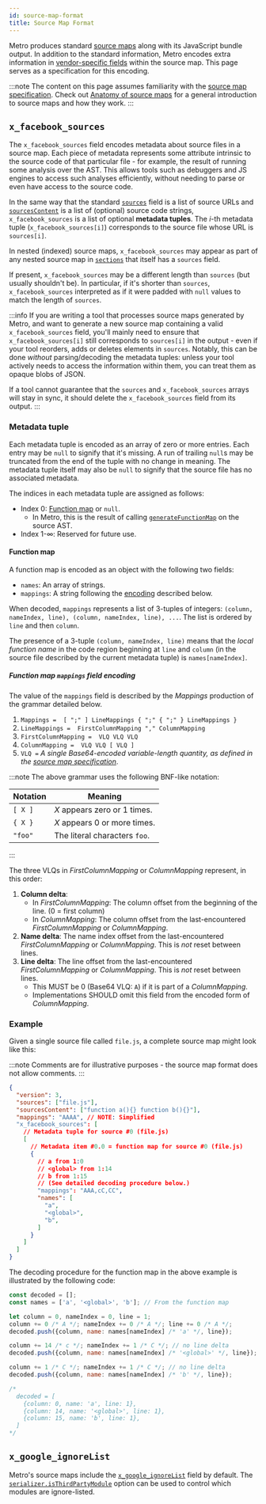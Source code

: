 ```yaml
---
id: source-map-format
title: Source Map Format
---
```


Metro produces standard [source maps](https://sourcemaps.info/spec.html) along with its JavaScript bundle output. In addition to the standard information, Metro encodes extra information in [vendor-specific fields](https://sourcemaps.info/spec.html#h.ghqpj1ytqjbm) within the source map. This page serves as a specification for this encoding.

:::note
The content on this page assumes familiarity with the [source map specification](https://sourcemaps.info/spec.html). Check out [Anatomy of source maps](https://www.bugsnag.com/blog/source-maps) for a general introduction to source maps and how they work.
:::

## `x_facebook_sources`

The `x_facebook_sources` field encodes metadata about source files in a source map. Each piece of metadata represents some attribute intrinsic to the source code of that particular file - for example, the result of running some analysis over the AST. This allows tools such as debuggers and JS engines to access such analyses efficiently, without needing to parse or even have access to the source code.

In the same way that the standard [`sources`](https://sourcemaps.info/spec.html#h.ghqpj1ytqjbm:~:text=sourceRoot%22%3A%20%22%22%2C-,%22sources%22%3A,-%5B%22foo.js%22%2C%20%22bar) field is a list of source URLs and [`sourcesContent`](https://sourcemaps.info/spec.html#h.ghqpj1ytqjbm:~:text=js%22%2C%20%22bar.js%22%5D%2C-,%22sourcesContent%22%3A,-%5Bnull%2C%20null%5D%2C) is a list of (optional) source code strings, `x_facebook_sources` is a list of optional **metadata tuples**. The _i_-th metadata tuple (`x_facebook_sources[i]`) corresponds to the source file whose URL is `sources[i]`.

In nested (indexed) source maps, `x_facebook_sources` may appear as part of any nested source map in [`sections`](https://sourcemaps.info/spec.html#h.535es3xeprgt) that itself has a `sources` field.

If present, `x_facebook_sources` may be a different length than `sources` (but usually shouldn't be). In particular, if it's shorter than `sources`, `x_facebook_sources` interpreted as if it were padded with `null` values to match the length of `sources`.

:::info
If you are writing a tool that processes source maps generated by Metro, and want to generate a new source map containing a valid `x_facebook_sources` field, you'll mainly need to ensure that `x_facebook_sources[i]` still corresponds to `sources[i]` in the output - even if your tool reorders, adds or deletes elements in `sources`. Notably, this can be done *without* parsing/decoding the metadata tuples: unless your tool actively needs to access the information within them, you can treat them as opaque blobs of JSON.

If a tool cannot guarantee that the `sources` and `x_facebook_sources` arrays will stay in sync, it should delete the `x_facebook_sources` field from its output.
:::

### Metadata tuple

Each metadata tuple is encoded as an array of zero or more entries. Each entry may be `null` to signify that it's missing. A run of trailing `null`s may be truncated from the end of the tuple with no change in meaning. The metadata tuple itself may also be `null` to signify that the source file has no associated metadata.

The indices in each metadata tuple are assigned as follows:

* Index 0: [Function map](#function-map) or `null`.
  * In Metro, this is the result of calling [`generateFunctionMap`](https://github.com/facebook/metro/blob/main/packages/metro-source-map/src/generateFunctionMap.js) on the source AST.
* Index 1-∞: Reserved for future use.

#### Function map

A function map is encoded as an object with the following two fields:

* `names`: An array of strings.
* `mappings`: A string following the [encoding](#function-map-mappings-field-encoding) described below.

When decoded, `mappings` represents a list of 3-tuples of integers: `(column, nameIndex, line), (column, nameIndex, line), ...`. The list is ordered by `line` and then `column`.

The presence of a 3-tuple `(column, nameIndex, line)` means that the _local function name_ in the code region beginning at `line` and `column` (in the source file described by the current metadata tuple) is `names[nameIndex]`.

##### Function map `mappings` field encoding

The value of the `mappings` field is described by the _Mappings_ production of the grammar detailed below.

1. `Mappings =  [ ";" ] LineMappings { ";" { ";" } LineMappings }`
2. `LineMappings =  FirstColumnMapping "," ColumnMapping`
3. `FirstColumnMapping =  VLQ VLQ VLQ`
4. `ColumnMapping =  VLQ VLQ [ VLQ ]`
5. `VLQ =` _A single Base64-encoded variable-length quantity, as defined in the [source map specification](https://sourcemaps.info/spec.html#h.crcf4lqeivt8)_.

:::note
The above grammar uses the following BNF-like notation:

| Notation | Meaning |
|-|-|
| `[ X ]` | _X_ appears zero or 1 times. |
| `{ X }` | _X_ appears 0 or more times. |
| `"foo"` | The literal characters `foo`. |

:::

The three VLQs in _FirstColumnMapping_ or _ColumnMapping_ represent, in this order:
1. **Column delta**:
    * In _FirstColumnMapping_: The column offset from the beginning of the line. (0 = first column)
    * In _ColumnMapping_: The column offset from the last-encountered _FirstColumnMapping_ or _ColumnMapping_.
2. **Name delta**: The name index offset from the last-encountered _FirstColumnMapping_ or _ColumnMapping_. This is *not* reset between lines.
3. **Line delta**: The line offset from the last-encountered _FirstColumnMapping_ or _ColumnMapping_. This is *not* reset between lines.
    * This MUST be 0 (Base64 VLQ: `A`) if it is part of a _ColumnMapping_.
    * Implementations SHOULD omit this field from the encoded form of _ColumnMapping_.

### Example

Given a single source file called `file.js`, a complete source map might look like this:

:::note
Comments are for illustrative purposes - the source map format does not allow comments.
:::

```json
{
  "version": 3,
  "sources": ["file.js"],
  "sourcesContent": ["function a(){} function b(){}"],
  "mappings": "AAAA", // NOTE: Simplified
  "x_facebook_sources": [
    // Metadata tuple for source #0 (file.js)
    [
      // Metadata item #0.0 = function map for source #0 (file.js)
      {
        // a from 1:0
        // <global> from 1:14
        // b from 1:15
        // (See detailed decoding procedure below.)
        "mappings": "AAA,cC,CC",
        "names": [
          "a",
          "<global>",
          "b",
        ]
      }
    ]
  ]
}
```

The decoding procedure for the function map in the above example is illustrated by the following code:

```js
const decoded = [];
const names = ['a', '<global>', 'b']; // From the function map

let column = 0, nameIndex = 0, line = 1;
column += 0 /* A */; nameIndex += 0 /* A */; line += 0 /* A */;
decoded.push({column, name: names[nameIndex] /* 'a' */, line});

column += 14 /* c */; nameIndex += 1 /* C */; // no line delta
decoded.push({column, name: names[nameIndex] /* '<global>' */, line});

column += 1 /* C */; nameIndex += 1 /* C */; // no line delta
decoded.push({column, name: names[nameIndex] /* 'b' */, line});

/*
  decoded = [
    {column: 0, name: 'a', line: 1},
    {column: 14, name: '<global>', line: 1},
    {column: 15, name: 'b', line: 1},
  ]
*/
```

## `x_google_ignoreList`

Metro's source maps include the [`x_google_ignoreList`](https://developer.chrome.com/articles/x-google-ignore-list/) field by default. The [`serializer.isThirdPartyModule`](./Configuration.md#isthirdpartymodule) option can be used to control which modules are ignore-listed.

